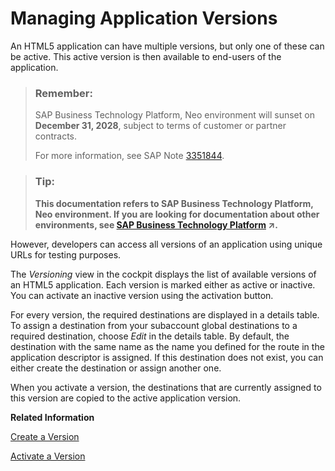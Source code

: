 <!-- loio98a017874d5d405b93d07f928b156415 -->

# Managing Application Versions

An HTML5 application can have multiple versions, but only one of these can be active. This active version is then available to end-users of the application.

> ### Remember:  
> SAP Business Technology Platform, Neo environment will sunset on **December 31, 2028**, subject to terms of customer or partner contracts.
> 
> For more information, see SAP Note [3351844](https://me.sap.com/notes/3351844).

> ### Tip:  
> **This documentation refers to SAP Business Technology Platform, Neo environment. If you are looking for documentation about other environments, see [SAP Business Technology Platform](https://help.sap.com/viewer/65de2977205c403bbc107264b8eccf4b/Cloud/en-US/6a2c1ab5a31b4ed9a2ce17a5329e1dd8.html "SAP Business Technology Platform (SAP BTP) is an integrated offering comprised of four technology portfolios: database and data management, application development and integration, analytics, and intelligent technologies. The platform offers users the ability to turn data into business value, compose end-to-end business processes, and build and extend SAP applications quickly.") :arrow_upper_right:.**

However, developers can access all versions of an application using unique URLs for testing purposes.

The *Versioning* view in the cockpit displays the list of available versions of an HTML5 application. Each version is marked either as active or inactive. You can activate an inactive version using the activation button.

For every version, the required destinations are displayed in a details table. To assign a destination from your subaccount global destinations to a required destination, choose *Edit* in the details table. By default, the destination with the same name as the name you defined for the route in the application descriptor is assigned. If this destination does not exist, you can either create the destination or assign another one.

When you activate a version, the destinations that are currently assigned to this version are copied to the active application version.

**Related Information**  


[Create a Version](../30-development-neo/create-a-version-d9e260b.md "You create a version of your application from one of the commits.")

[Activate a Version](../30-development-neo/activate-a-version-e7e3ec6.md "As end users can only access the active version of an application, you must create and activate a version of your application.")

